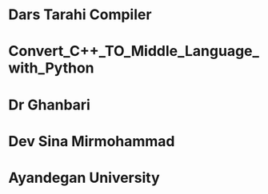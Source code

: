 # Dars Tarahi Compiler
# Convert_C++_TO_Middle_Language_with_Python
# Dr Ghanbari
# Dev Sina Mirmohammad
# Ayandegan University